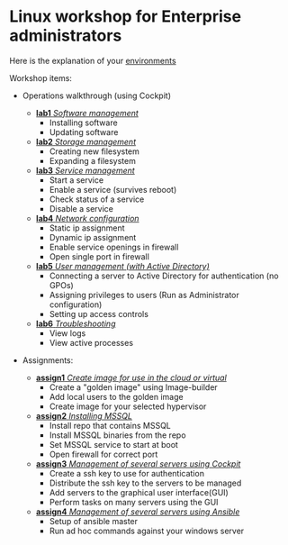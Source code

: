 # Linux workshop for Enterprise administrators

Here is the explanation of your [environments](lab0.md)

Workshop items:
- Operations walkthrough (using Cockpit)
  - [**lab1** *Software management*](lab1.md)
    - Installing software
    - Updating software
  - [**lab2** *Storage management*](lab2.md)
    - Creating new filesystem
    - Expanding a filesystem
  - [**lab3** *Service management*](lab3.md)
    - Start a service
    - Enable a service (survives reboot)
    - Check status of a service
    - Disable a service
  - [**lab4** *Network configuration*](lab4.md)
    - Static ip assignment
    - Dynamic ip assignment
    - Enable service openings in firewall
    - Open single port in firewall
  - [**lab5** *User management (with Active Directory)*](lab5.md)
    - Connecting a server to Active Directory for authentication (no GPOs)
    - Assigning privileges to users (Run as Administrator configuration)
    - Setting up access controls
  - [**lab6** *Troubleshooting*](lab6.md)
    - View logs
    - View active processes

- Assignments:
  - [**assign1** *Create image for use in the cloud or virtual*](assign1.md)
    - Create a "golden image" using Image-builder
    - Add local users to the golden image
    - Create image for your selected hypervisor
  - [**assign2** *Installing MSSQL*](assign2.md)
    - Install repo that contains MSSQL
    - Install MSSQL binaries from the repo
    - Set MSSQL service to start at boot
    - Open firewall for correct port
  - [**assign3** *Management of several servers using Cockpit*](assign3.md)
    - Create a ssh key to use for authentication
    - Distribute the ssh key to the servers to be managed
    - Add servers to the graphical user interface(GUI)
    - Perform tasks on many servers using the GUI
  - [**assign4** *Management of several servers using Ansible*](assign4.md)
    - Setup of ansible master
    - Run ad hoc commands against your windows server

